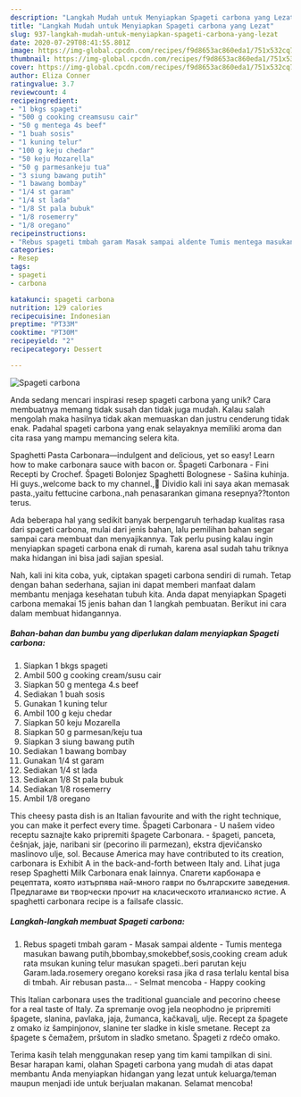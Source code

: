 ```yaml
---
description: "Langkah Mudah untuk Menyiapkan Spageti carbona yang Lezat"
title: "Langkah Mudah untuk Menyiapkan Spageti carbona yang Lezat"
slug: 937-langkah-mudah-untuk-menyiapkan-spageti-carbona-yang-lezat
date: 2020-07-29T08:41:55.801Z
image: https://img-global.cpcdn.com/recipes/f9d8653ac860eda1/751x532cq70/spageti-carbona-foto-resep-utama.jpg
thumbnail: https://img-global.cpcdn.com/recipes/f9d8653ac860eda1/751x532cq70/spageti-carbona-foto-resep-utama.jpg
cover: https://img-global.cpcdn.com/recipes/f9d8653ac860eda1/751x532cq70/spageti-carbona-foto-resep-utama.jpg
author: Eliza Conner
ratingvalue: 3.7
reviewcount: 4
recipeingredient:
- "1 bkgs spageti"
- "500 g cooking creamsusu cair"
- "50 g mentega 4s beef"
- "1 buah sosis"
- "1 kuning telur"
- "100 g keju chedar"
- "50 keju Mozarella"
- "50 g parmesankeju tua"
- "3 siung bawang putih"
- "1 bawang bombay"
- "1/4 st garam"
- "1/4 st lada"
- "1/8 St pala bubuk"
- "1/8 rosemerry"
- "1/8 oregano"
recipeinstructions:
- "Rebus spageti tmbah garam Masak sampai aldente Tumis mentega masukan bawang putih,bbombay,smokebbef,sosis,cooking cream aduk rata msukan kuning telur masukan spageti..beri parutan keju Garam.lada.rosemery oregano koreksi rasa jika d rasa terlalu kental bisa di tmbah. Air rebusan pasta... Selmat mencoba Happy cooking"
categories:
- Resep
tags:
- spageti
- carbona

katakunci: spageti carbona 
nutrition: 129 calories
recipecuisine: Indonesian
preptime: "PT33M"
cooktime: "PT30M"
recipeyield: "2"
recipecategory: Dessert

---
```



![Spageti carbona](https://img-global.cpcdn.com/recipes/f9d8653ac860eda1/751x532cq70/spageti-carbona-foto-resep-utama.jpg)

Anda sedang mencari inspirasi resep spageti carbona yang unik? Cara membuatnya memang tidak susah dan tidak juga mudah. Kalau salah mengolah maka hasilnya tidak akan memuaskan dan justru cenderung tidak enak. Padahal spageti carbona yang enak selayaknya memiliki aroma dan cita rasa yang mampu memancing selera kita.

Spaghetti Pasta Carbonara—indulgent and delicious, yet so easy! Learn how to make carbonara sauce with bacon or. Špageti Carbonara - Fini Recepti by Crochef. Špageti Bolonjez Spaghetti Bolognese - Sašina kuhinja. Hi guys.,welcome back to my channel.,🤗 Dividio kali ini saya akan memasak pasta.,yaitu fettucine carbona.,nah penasarankan gimana resepnya??tonton terus.

Ada beberapa hal yang sedikit banyak berpengaruh terhadap kualitas rasa dari spageti carbona, mulai dari jenis bahan, lalu pemilihan bahan segar sampai cara membuat dan menyajikannya. Tak perlu pusing kalau ingin menyiapkan spageti carbona enak di rumah, karena asal sudah tahu triknya maka hidangan ini bisa jadi sajian spesial.


Nah, kali ini kita coba, yuk, ciptakan spageti carbona sendiri di rumah. Tetap dengan bahan sederhana, sajian ini dapat memberi manfaat dalam membantu menjaga kesehatan tubuh kita. Anda dapat menyiapkan Spageti carbona memakai 15 jenis bahan dan 1 langkah pembuatan. Berikut ini cara dalam membuat hidangannya.

<!--inarticleads1-->

##### Bahan-bahan dan bumbu yang diperlukan dalam menyiapkan Spageti carbona:

1. Siapkan 1 bkgs spageti
1. Ambil 500 g cooking cream/susu cair
1. Siapkan 50 g mentega 4.s beef
1. Sediakan 1 buah sosis
1. Gunakan 1 kuning telur
1. Ambil 100 g keju chedar
1. Siapkan 50 keju Mozarella
1. Siapkan 50 g parmesan/keju tua
1. Siapkan 3 siung bawang putih
1. Sediakan 1 bawang bombay
1. Gunakan 1/4 st garam
1. Sediakan 1/4 st lada
1. Sediakan 1/8 St pala bubuk
1. Sediakan 1/8 rosemerry
1. Ambil 1/8 oregano


This cheesy pasta dish is an Italian favourite and with the right technique, you can make it perfect every time. Špageti Carbonara - U našem video receptu saznajte kako pripremiti špagete Carbonara. - špageti, panceta, češnjak, jaje, naribani sir (pecorino ili parmezan), ekstra djevičansko maslinovo ulje, sol. Because America may have contributed to its creation, carbonara is Exhibit A in the back-and-forth between Italy and. Lihat juga resep Spaghetti Milk Carbonara enak lainnya. Спагети карбонара е рецептата, която изтърпява най-много гаври по българските заведения. Предлагаме ви творчески прочит на класическото италианско ястие. A spaghetti carbonara recipe is a failsafe classic. 

<!--inarticleads2-->

##### Langkah-langkah membuat Spageti carbona:

1. Rebus spageti tmbah garam - Masak sampai aldente - Tumis mentega masukan bawang putih,bbombay,smokebbef,sosis,cooking cream aduk rata msukan kuning telur masukan spageti..beri parutan keju Garam.lada.rosemery oregano koreksi rasa jika d rasa terlalu kental bisa di tmbah. Air rebusan pasta... - Selmat mencoba - Happy cooking


This Italian carbonara uses the traditional guanciale and pecorino cheese for a real taste of Italy. Za spremanje ovog jela neophodno je pripremiti špagete, slanina, pavlaka, jaja, žumanca, kačkavalj, ulje. Recept za špagete z omako iz šampinjonov, slanine ter sladke in kisle smetane. Recept za špagete s čemažem, pršutom in sladko smetano. Špageti z rdečo omako. 

Terima kasih telah menggunakan resep yang tim kami tampilkan di sini. Besar harapan kami, olahan Spageti carbona yang mudah di atas dapat membantu Anda menyiapkan hidangan yang lezat untuk keluarga/teman maupun menjadi ide untuk berjualan makanan. Selamat mencoba!

